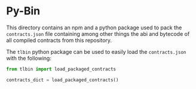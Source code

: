 # Py-Bin

This directory contains an npm and a python package used to pack the `contracts.json`
file containing among other things the abi and bytecode of all compiled contracts from this repository.

The `tlbin` python package can be used to easily load the `contracts.json` with the following:

```python
from tlbin import load_packaged_contracts

contracts_dict = load_packaged_contracts()
```
